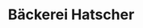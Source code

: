 ---
title: "Bäckerei Hatscher"
url: /stavenhagen/baeckerei-hatscher-malchiner-strasse/
shop: Bäckerei
---